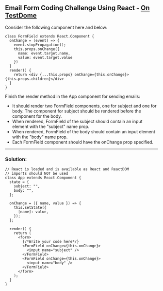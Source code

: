 ## Email Form Coding Challenge Using React - [On TestDome](https://app.testdome.com/questions/react-js/email-form/78814)

Consider the following component here and below:
```
class FormField extends React.Component {
  onChange = (event) => {
    event.stopPropagation();
    this.props.onChange({
      name: event.target.name,
      value: event.target.value
    })
  }
  render() {
    return <div {...this.props} onChange={this.onChange}>{this.props.children}</div>
  }
}
```
Finish the render method in the App component for sending emails:

- It should render two FormField components, one for subject and one for body. The component for subject should be rendered before the component for the body.
- When rendered, FormField of the subject should contain an input element with the "subject" name prop.
- When rendered, FormField of the body should contain an input element with the "body" name prop.
- Each FormField component should have the onChange prop specified.

---
### Solution:
```
// React is loaded and is available as React and ReactDOM
// imports should NOT be used
class App extends React.Component {
  state = {
    subject: "",
    body: "",
  };

  onChange = ({ name, value }) => {
    this.setState({
      [name]: value,
    });
  };

  render() {
    return (
      <form>
        {/*Write your code here*/}
        <FormField onChange={this.onChange}>
          <input name="subject" />
        </FormField>
        <FormField onChange={this.onChange}>
          <input name="body" />
        </FormField>
      </form>
    );
  }
}
```
